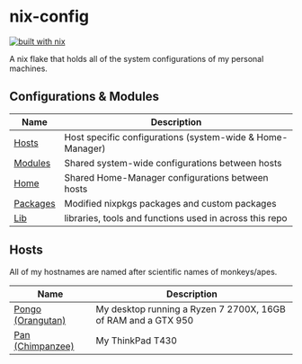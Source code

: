 # nix-config

[![built with nix](https://builtwithnix.org/badge.svg)](https://builtwithnix.org)

A nix flake that holds all of the system configurations of my personal machines.

## Configurations & Modules

Name        		| Description
----------------------- | -----------
[Hosts](./hosts)	| Host specific configurations (system-wide & Home-Manager)
[Modules](./modules)    | Shared system-wide configurations between hosts
[Home](./home)          | Shared Home-Manager configurations between hosts
[Packages](./packages)  | Modified nixpkgs packages and custom packages
[Lib](./lib)            | libraries, tools and functions used in across this repo

## Hosts

All of my hostnames are named after scientific names of monkeys/apes.

Name              		     	    | Description
------------------------------------------- | -----------
[Pongo (Orangutan)](./hosts/pongo) 	    | My desktop running a Ryzen 7 2700X, 16GB of RAM and a GTX 950 
[Pan (Chimpanzee)](./hosts/pan)     	    | My ThinkPad T430
